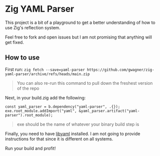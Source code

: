 # Zig YAML Parser

This project is a bit of a playground to get a better understanding of how to use Zig's reflection system.

Feel free to fork and open issues but I am not promising that anything will get fixed.

## How to use


First run: `zig fetch --save=yaml-parser https://github.com/gwagner/zig-yaml-parser/archive/refs/heads/main.zip`

> You can also re-run this command to pull down the freshest version of the repo

Next, in your build.zig add the following:

```
const yaml_parser = b.dependency("yaml-parser", .{});
exe.root_module.addImport("yaml", &yaml_parser.artifact("yaml-parser").root_module);
```

> exe should be the name of whatever your binary build step is

Finally, you need to have [libyaml](https://github.com/yaml/libyaml) installed.  I am not going to provide instructions for that since it is different on all systems.  

Run your build and profit!
